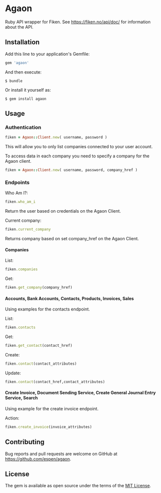 # Agaon

Ruby API wrapper for Fiken. See https://fiken.no/api/doc/ for information about the API.

## Installation

Add this line to your application's Gemfile:

```ruby
gem 'agaon'
```

And then execute:

    $ bundle

Or install it yourself as:

    $ gem install agaon

## Usage

### Authentication

```ruby
fiken = Agaon::Client.new( username, password )
```

This will allow you to only list companies connected to your user account.

To access data in each company you need to specify a company for the Agaon client.

```ruby
fiken = Agaon::Client.new( username, password, company_href )
```

### Endpoints

Who Am I?:
```ruby
fiken.who_am_i
```
Return the user based on credentials on the Agaon Client.

Current company:
```ruby
fiken.current_company
```
Returns company based on set company_href on the Agaon Client.

#### Companies

List:
```ruby
fiken.companies
```

Get:
```ruby
fiken.get_company(company_href)
```

#### Accounts, Bank Accounts, Contacts, Products, Invoices, Sales

Using examples for the contacts endpoint.

List:
```ruby
fiken.contacts
```
Get:
```ruby
fiken.get_contact(contact_href)
```
Create:
```ruby
fiken.contact(contact_attributes)
```
Update:
```ruby
fiken.contact(contact_href,contact_attributes)
```

#### Create Invoice, Document Sending Service, Create General Journal Entry Service, Search

Using example for the create invoice endpoint.

Action:
```ruby
fiken.create_invoice(invoice_attributes)
```

## Contributing

Bug reports and pull requests are welcome on GitHub at https://github.com/espen/agaon.


## License

The gem is available as open source under the terms of the [MIT License](http://opensource.org/licenses/MIT).

